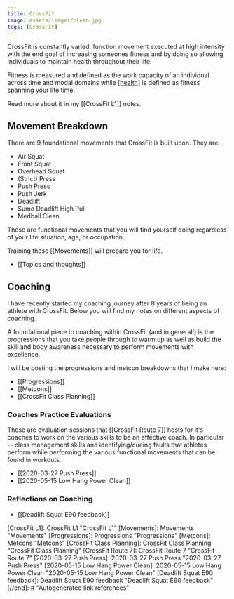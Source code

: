 ```yaml
---
title: CrossFit
image: assets/images/clean.jpg
tags: [CrossFit]
---
```


CrossFit is constantly varied, function movement executed at high intensity with the end goal of increasing someones fitness and by doing so allowing individuals to maintain health throughout their life.

Fitness is measured and defined as the work capacity of an individual across time and modal domains while [[health]] is defined as fitness spanning your life time.


Read more about it in my [[CrossFit L1]] notes.

## Movement Breakdown
There are 9 foundational movements that CrossFit is built upon. They are:
- Air Squat
- Front Squat
- Overhead Squat
- (Strict) Press
- Push Press
- Push Jerk
- Deadlift
- Sumo Deadlift High Pull
- Medball Clean

These are functional movements that you will find yourself doing regardless of your life situation, age, or occupation.

Training these [[Movements]] will prepare you for life.

- [[Topics and thoughts]]

## Coaching

I have recently started my coaching journey after 8 years of being an athlete with CrossFit. Below you will find my notes on different aspects of coaching.

A foundational piece to coaching within CrossFit (and in general!) is the progressions that you take people through to warm up as well as build the skill and body awareness necessary to perform movements with excellence.

I will be posting the progressions and metcon breakdowns that I make here:

- [[Progressions]]
- [[Metcons]]
- [[CrossFit Class Planning]]
### Coaches Practice Evaluations

These are evaluation sessions that [[CrossFit Route 7]] hosts for it's coaches to work on the various skills to be an effective coach. In particular -- class management skills and identifying/cueing faults that athletes perform while performing the various functional movements that can be found in workouts.

- [[2020-03-27 Push Press]]
- [[2020-05-15 Low Hang Power Clean]]

### Reflections on Coaching

- [[Deadlift Squat E90 feedback]]

[//begin]: # "Autogenerated link references for markdown compatibility"
[health]: health "health"
[CrossFit L1]: CrossFit L1 "CrossFit L1"
[Movements]: Movements "Movements"
[Progressions]: Progressions "Progressions"
[Metcons]: Metcons "Metcons"
[CrossFit Class Planning]: CrossFit Class Planning "CrossFit Class Planning"
[CrossFit Route 7]: CrossFit Route 7 "CrossFit Route 7"
[2020-03-27 Push Press]: 2020-03-27 Push Press "2020-03-27 Push Press"
[2020-05-15 Low Hang Power Clean]: 2020-05-15 Low Hang Power Clean "2020-05-15 Low Hang Power Clean"
[Deadlift Squat E90 feedback]: Deadlift Squat E90 feedback "Deadlift Squat E90 feedback"
[//end]: # "Autogenerated link references"